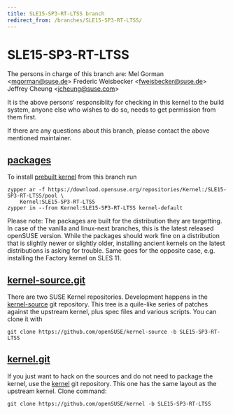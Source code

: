 ```yaml
---
title: SLE15-SP3-RT-LTSS branch
redirect_from: /branches/SLE15-SP3-RT-LTSS/
---
```

# SLE15-SP3-RT-LTSS
The persons in charge of this branch are:
Mel Gorman <[mgorman@suse.de](mailto:mgorman@suse.de?subject=SLE15-SP3-RT-LTSS%20branch)>
Frederic Weisbecker <[fweisbecker@suse.de](mailto:fweisbecker@suse.de?subject=SLE15-SP3-RT-LTSS%20branch)>
Jeffrey Cheung <[jcheung@suse.com](mailto:jcheung@suse.com?subject=SLE15-SP3-RT-LTSS%20branch)>

It is the above persons' responsiblity for checking in this kernel to
the build system, anyone else who wishes to do so, needs to get
permission from them first.

If there are any questions about this branch, please contact the above
mentioned maintainer.


## [packages](https://download.opensuse.org/repositories/Kernel:/SLE15-SP3-RT-LTSS)
To install
[prebuilt kernel](https://download.opensuse.org/repositories/Kernel:/SLE15-SP3-RT-LTSS)
from this branch run

```
zypper ar -f https://download.opensuse.org/repositories/Kernel:/SLE15-SP3-RT-LTSS/pool \
    Kernel:SLE15-SP3-RT-LTSS
zypper in --from Kernel:SLE15-SP3-RT-LTSS kernel-default
```

Please note: The packages are built for the distribution they are
targetting. In case of the vanilla and linux-next branches, this is the
latest released openSUSE version. While the packages should work
fine on a distribution that is slightly newer or slightly older,
installing ancient kernels on the latest distributions is asking for
trouble. Same goes for the opposite case, e.g. installing the Factory
kernel on SLES 11.

## [kernel-source.git](https://github.com/openSUSE/kernel-source/tree/SLE15-SP3-RT-LTSS)
There are two SUSE Kernel repositories. Development happens in the
[kernel-source](https://github.com/openSUSE/kernel-source/tree/SLE15-SP3-RT-LTSS)
git repository. This tree is a quile-like series of patches against the
upstream kernel, plus spec files and various scripts. You can clone it
with

```
git clone https://github.com/openSUSE/kernel-source -b SLE15-SP3-RT-LTSS
```

## [kernel.git](https://github.com/openSUSE/kernel/tree/SLE15-SP3-RT-LTSS)
If you just want to hack on the sources and do not need to package the
kernel, use the [kernel](https://github.com/openSUSE/kernel/tree/SLE15-SP3-RT-LTSS)
git repository. This one has the same layout as the upstream kernel. Clone
command:

```
git clone https://github.com/openSUSE/kernel -b SLE15-SP3-RT-LTSS
```


